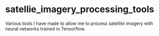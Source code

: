 # satellie_imagery_processing_tools
 Various tools I have made to allow me to process satellite imagery with neural networks trained in Tensorflow.
